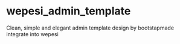 # wepesi_admin_template
Clean, simple and elegant admin template design by bootstapmade integrate into wepesi
